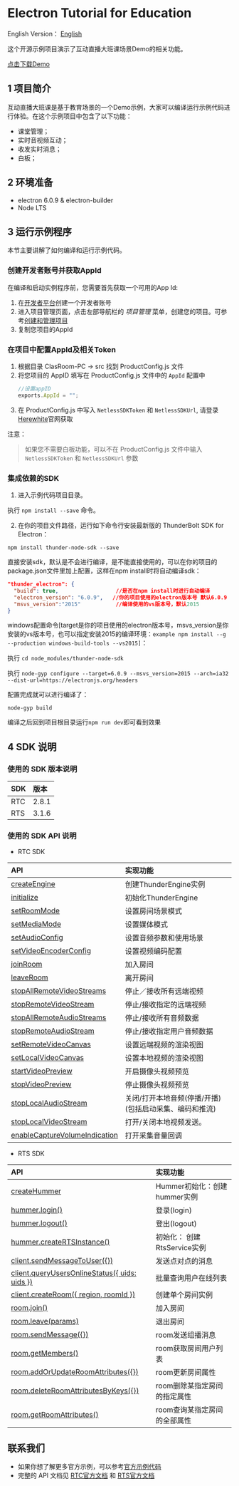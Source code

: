 # Electron Tutorial for Education

English Version： [English](README.en.md)

这个开源示例项目演示了互动直播大班课场景Demo的相关功能。

[点击下载Demo](http://resource.sunclouds.com/ClassRoom_Setup_1.1.0.exe)

## 1 项目简介

互动直播大班课是基于教育场景的一个Demo示例，大家可以编译运行示例代码进行体验。在这个示例项目中包含了以下功能：

- 课堂管理；
- 实时音视频互动；
- 收发实时消息；
- 白板；

## 2 环境准备

- electron 6.0.9 & electron-builder
- Node LTS

## 3 运行示例程序

本节主要讲解了如何编译和运行示例代码。

### 创建开发者账号并获取AppId

在编译和启动实例程序前，您需要首先获取一个可用的App Id:

1. 在[开发者平台](https://docs.aivacom.com/cloud/cn/platform/console/create_and_manage_projects/create_and_manage_projects.html)创建一个开发者账号
2. 进入项目管理页面，点击左部导航栏的 *项目管理* 菜单，创建您的项目。可参考[创建和管理项目](https://docs.aivacom.com/cloud/cn/platform/console/create_and_manage_projects/create_and_manage_projects.html)
3. 复制您项目的AppId

### 在项目中配置AppId及相关Token

1. 根据目录 ClasRoom-PC -> src 找到 ProductConfig.js 文件
2. 将您项目的 AppID 填写在 ProductConfig.js 文件中的 `AppId` 配置中
    ```js
    //设置appID
    exports.AppId = "";
    ```
3. 在 ProductConfig.js 中写入 `NetlessSDKToken` 和 `NetlessSDKUrl`, 请登录[Herewhite](https://console.herewhite.com/)官网获取

注意：
> 如果您不需要白板功能，可以不在 ProductConfig.js 文件中输入 `NetlessSDKToken` 和  `NetlessSDKUrl` 参数

### 集成依赖的SDK
1. 进入示例代码项目目录。

  执行 `npm install --save` 命令。

2. 在你的项目文件路径，运行如下命令行安装最新版的 ThunderBolt SDK for Electron：

  `npm install thunder-node-sdk --save`

  直接安装sdk，默认是不会进行编译，是不能直接使用的，可以在你的项目的package.json文件里加上配置，这样在npm install时将自动编译sdk：
  ```json
  "thunder_electron": {
    "build": true,    				//是否在npm install时进行自动编译
    "electron_version": "6.0.9",   //你的项目使用的electron版本号 默认6.0.9
    "msvs_version":"2015"			//编译使用的vs版本号，默认2015
  }
  ```
  windows配置命令[target是你的项目使用的electron版本号，msvs_version是你安装的vs版本号，也可以指定安装2015的编译环境：`example npm install --g --production windows-build-tools --vs2015]`：

  执行 `cd node_modules/thunder-node-sdk`

  执行 `node-gyp configure --target=6.0.9 --msvs_version=2015 --arch=ia32 --dist-url=https://electronjs.org/headers`

  配置完成就可以进行编译了：

  `node-gyp build`

  编译之后回到项目根目录运行`npm run dev`即可看到效果

## 4 SDK 说明

### 使用的 SDK 版本说明

| SDK | 版本 |
|:----|:----|
| RTC | 2.8.1 |
| RTS | 3.1.6 |

### 使用的 SDK API 说明

- RTC SDK

| API | 实现功能 |
|:-------------|:---------|
|[createEngine](https://docs.aivacom.com/cloud/cn/product_category/rtc_service/rt_video_interaction/api/Windows/v2.8.0/function.html#ithunderenginecreateengine)|创建ThunderEngine实例|
|[initialize](https://docs.aivacom.com/cloud/cn/product_category/rtc_service/rt_video_interaction/api/Windows/v2.8.0/function.html#ithunderengineinitialize)|初始化ThunderEngine|
|[setRoomMode](https://docs.aivacom.com/cloud/cn/product_category/rtc_service/rt_video_interaction/api/Windows/v2.8.0/function.html#ithunderenginesetroommode)|设置房间场景模式|
|[setMediaMode](https://docs.aivacom.com/cloud/cn/product_category/rtc_service/rt_video_interaction/api/Windows/v2.8.0/function.html#ithunderenginesetmediamode)|设置媒体模式|
|[setAudioConfig](https://docs.aivacom.com/cloud/cn/product_category/rtc_service/rt_video_interaction/api/Windows/v2.8.0/function.html#ithunderenginesetaudioconfig)|设置音频参数和使用场景|
|[setVideoEncoderConfig](https://docs.aivacom.com/cloud/cn/product_category/rtc_service/rt_video_interaction/api/Windows/v2.8.0/function.html#ithunderenginesetvideoencoderconfig)|设置视频编码配置|
|[joinRoom](https://docs.aivacom.com/cloud/cn/product_category/rtc_service/rt_video_interaction/api/Windows/v2.8.0/function.html#ithunderenginejoinroom)|加入房间|
|[leaveRoom](https://docs.aivacom.com/cloud/cn/product_category/rtc_service/rt_video_interaction/api/Windows/v2.8.0/function.html#ithunderengineleaveroom)|离开房间|
|[stopAllRemoteVideoStreams](https://docs.aivacom.com/cloud/cn/product_category/rtc_service/rt_video_interaction/api/Windows/v2.8.0/function.html#ithunderenginestopallremotevideostreams)|停止／接收所有远端视频|
|[stopRemoteVideoStream](https://docs.aivacom.com/cloud/cn/product_category/rtc_service/rt_video_interaction/api/Windows/v2.8.0/function.html#ithunderenginestopremotevideostream)|停止/接收指定的远端视频|
|[stopAllRemoteAudioStreams](https://docs.aivacom.com/cloud/cn/product_category/rtc_service/rt_video_interaction/api/Windows/v2.8.0/function.html#ithunderenginestopallremoteaudiostreams)|停止/接收所有音频数据|
|[stopRemoteAudioStream](https://docs.aivacom.com/cloud/cn/product_category/rtc_service/rt_video_interaction/api/Windows/v2.8.0/function.html#ithunderenginestopremoteaudiostream)|停止/接收指定用户音频数据|
|[setRemoteVideoCanvas](https://docs.aivacom.com/cloud/cn/product_category/rtc_service/rt_video_interaction/api/Windows/v2.8.0/function.html#ithunderenginesetremotevideocanvas)|设置远端视频的渲染视图|
|[setLocalVideoCanvas](https://docs.aivacom.com/cloud/cn/product_category/rtc_service/rt_video_interaction/api/Windows/v2.8.0/function.html#ithunderenginesetlocalvideocanvas)|设置本地视频的渲染视图|
|[startVideoPreview](https://docs.aivacom.com/cloud/cn/product_category/rtc_service/rt_video_interaction/api/Windows/v2.8.0/function.html#ithunderenginestartvideopreview)|开启摄像头视频预览|
|[stopVideoPreview](https://docs.aivacom.com/cloud/cn/product_category/rtc_service/rt_video_interaction/api/Windows/v2.8.0/function.html#ithunderenginestopvideopreview)|停止摄像头视频预览|
|[stopLocalAudioStream](https://docs.aivacom.com/cloud/cn/product_category/rtc_service/rt_video_interaction/api/Windows/v2.8.0/function.html#ithunderenginestoplocalaudiostream)|关闭/打开本地音频(停播/开播)(包括启动采集、编码和推流)|
|[stopLocalVideoStream](https://docs.aivacom.com/cloud/cn/product_category/rtc_service/rt_video_interaction/api/Windows/v2.8.0/function.html#ithunderenginestoplocalvideostream)|打开/关闭本地视频发送。|
|[enableCaptureVolumeIndication](https://docs.aivacom.com/cloud/cn/product_category/rtc_service/rt_video_interaction/api/Windows/v2.8.0/function.html#ithunderengineenablecapturevolumeindication)|打开采集音量回调|

- RTS SDK

| API | 实现功能 |
|:-------------|:---------|
|[createHummer](https://docs.aivacom.com/cloud/cn/product_category/rtm_service/instant_messaging/api/JS/v3.1.3/function.html#%E5%88%9D%E5%A7%8B%E5%8C%96hummer)|Hummer初始化：创建hummer实例|
|[hummer.login()](https://docs.aivacom.com/cloud/cn/product_category/rtm_service/instant_messaging/api/JS/v3.1.3/function.html#%E7%99%BB%E5%BD%95login)|登录(login)|
|[hummer.logout()](https://docs.aivacom.com/cloud/cn/product_category/rtm_service/instant_messaging/api/JS/v3.1.3/function.html#%E7%99%BB%E5%87%BAlogout)|登出(logout)|
|[hummer.createRTSInstance()](https://docs.aivacom.com/cloud/cn/product_category/rtm_service/instant_messaging/api/JS/v3.1.3/function.html#%E5%88%9D%E5%A7%8B%E5%8C%96rts-service)|初始化： 创建RtsService实例|
|[client.sendMessageToUser({})](https://docs.aivacom.com/cloud/cn/product_category/rtm_service/instant_messaging/api/JS/v3.1.3/function.html#%E5%8F%91%E9%80%81%E7%82%B9%E5%AF%B9%E7%82%B9%E7%9A%84%E6%B6%88%E6%81%AFsendmessagetouser)|发送点对点的消息|
|[client.queryUsersOnlineStatus({ uids: uids })](https://docs.aivacom.com/cloud/cn/product_category/rtm_service/instant_messaging/api/JS/v3.1.3/function.html#%E6%89%B9%E9%87%8F%E6%9F%A5%E8%AF%A2%E7%94%A8%E6%88%B7%E5%9C%A8%E7%BA%BF%E5%88%97%E8%A1%A8queryusersonlinestatus)|批量查询用户在线列表|
|[client.createRoom({ region, roomId })](https://docs.aivacom.com/cloud/cn/product_category/rtm_service/instant_messaging/api/JS/v3.1.3/function.html#%E5%88%9B%E5%BB%BA%E5%8D%95%E4%B8%AA%E6%88%BF%E9%97%B4%E5%AE%9E%E4%BE%8Bcreateroom)|创建单个房间实例|
|[room.join()](https://docs.aivacom.com/cloud/cn/product_category/rtm_service/instant_messaging/api/JS/v3.1.3/function.html#%E5%8A%A0%E5%85%A5%E6%88%BF%E9%97%B4join)|加入房间|
|[room.leave(params)](https://docs.aivacom.com/cloud/cn/product_category/rtm_service/instant_messaging/api/JS/v3.1.3/function.html#%E9%80%80%E5%87%BA%E6%88%BF%E9%97%B4leave)|退出房间|
|[room.sendMessage({})](https://docs.aivacom.com/cloud/cn/product_category/rtm_service/instant_messaging/api/JS/v3.1.3/function.html#room%E5%8F%91%E9%80%81%E7%BB%84%E6%92%AD%E6%B6%88%E6%81%AFsendmessage)|room发送组播消息|
|[room.getMembers()](https://docs.aivacom.com/cloud/cn/product_category/rtm_service/instant_messaging/api/JS/v3.1.3/function.html#room%E8%8E%B7%E5%8F%96%E6%88%BF%E9%97%B4%E7%94%A8%E6%88%B7%E5%88%97%E8%A1%A8getmembers)|room获取房间用户列表|
|[room.addOrUpdateRoomAttributes({})](https://docs.aivacom.com/cloud/cn/product_category/rtm_service/instant_messaging/api/JS/v3.1.3/function.html#room%E6%9B%B4%E6%96%B0%E6%88%BF%E9%97%B4%E5%B1%9E%E6%80%A7addorupdateroomattributes)|room更新房间属性|
|[room.deleteRoomAttributesByKeys({})](https://docs.aivacom.com/cloud/cn/product_category/rtm_service/instant_messaging/api/JS/v3.1.3/function.html#room%E5%88%A0%E9%99%A4%E6%9F%90%E6%8C%87%E5%AE%9A%E6%88%BF%E9%97%B4%E7%9A%84%E6%8C%87%E5%AE%9A%E5%B1%9E%E6%80%A7deleteroomattributesbykeys)|room删除某指定房间的指定属性|
|[room.getRoomAttributes()](https://docs.aivacom.com/cloud/cn/product_category/rtm_service/instant_messaging/api/JS/v3.1.3/function.html#room%E6%9F%A5%E8%AF%A2%E6%9F%90%E6%8C%87%E5%AE%9A%E6%88%BF%E9%97%B4%E7%9A%84%E5%85%A8%E9%83%A8%E5%B1%9E%E6%80%A7getroomattributes)|room查询某指定房间的全部属性|

## 联系我们

- 如果你想了解更多官方示例，可以参考[官方示例代码](https://github.com/Aivacom?tab=repositories)
- 完整的 API 文档见 [RTC官方文档](https://docs.aivacom.com/cloud/cn/product_category/rtc_service/rt_video_interaction/api/Windows/v2.8.0/category.html) 和 [RTS官方文档](https://docs.aivacom.com/cloud/cn/product_category/rtm_service/instant_messaging/api/Windows/v3.1.3/category.html)
